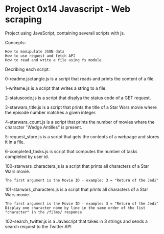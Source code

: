 # Project 0x14 Javascript - Web scraping

Project using JavaScript, containing severall scripts with js.

Concepts:

    How to manipulate JSON data
    How to use request and fetch API
    How to read and write a file using fs module


Decribing each script:

0-readme.jsctangle.js is a script that reads and prints the content of a file.

1-writeme.js is a script that writes a string to a file.

2-statuscode.js is a script that displya the status code of a GET request.

3-starwars_title.js is a script that prints the title of a Star Wars movie where the episode number matches a given integer.

4-starwars_count.js is a script that prints the number of movies where the character "Wedge Antilles" is present.

5-request_store.js is a script that gets the contents of a webpage and stores it in a file.

6-completed_tasks.js is script that computes the number of tasks completed by user id.

100-starwars_characters.js is a script that prints all characters of a Star Wars movie.

    The first argument is the Movie ID - example: 3 = "Return of the Jedi"

101-starwars_characters.js is a script that prints all characters of a Star Wars movie.

    The first argument is the Movie ID - example: 3 = "Return of the Jedi"
    Display one character name by line in the same order of the list "character" in the /films/ response

102-search_twitter.js is a Javascript that takes in 3 strings and sends a search request to the Twitter API
